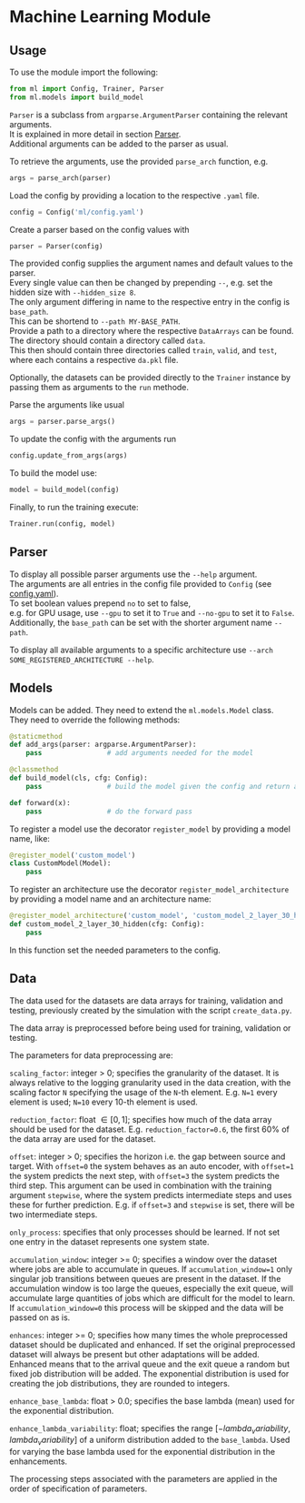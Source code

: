 # Machine Learning Module

## Usage

To use the module import the following:
```python
from ml import Config, Trainer, Parser
from ml.models import build_model
```



`Parser` is a subclass from `argparse.ArgumentParser` containing the relevant arguments.  
It is explained in more detail in section [Parser](#parser).  
Additional arguments can be added to the parser as usual.

To retrieve the arguments, use the provided `parse_arch` function, e.g. 
```python
args = parse_arch(parser)
```

Load the config by providing a location to the respective `.yaml` file.
```python
config = Config('ml/config.yaml')
```

Create a parser based on the config values with
```python
parser = Parser(config)
```
The provided config supplies the argument names and default values to the parser.  
Every single value can then be changed by prepending `--`, e.g. set the hidden size with `--hidden_size 8`.  
The only argument differing in name to the respective entry in the config is `base_path`.  
This can be shortend to `--path MY-BASE_PATH`.  
Provide a path to a directory where the respective `DataArrays` can be found.  
The directory should contain a directory called `data`.  
This then should contain three directories called `train`, `valid`, and `test`, 
where each contains a respective `da.pkl` file.

Optionally, the datasets can be provided directly to the `Trainer` instance 
by passing them as arguments to the `run` methode.

Parse the arguments like usual
```python
args = parser.parse_args()
```

To update the config with the arguments run
```python
config.update_from_args(args)
```

To build the model use:
```python
model = build_model(config)
```

Finally, to run the training execute:
```python
Trainer.run(config, model)
```


## Parser
To display all possible parser arguments use the `--help` argument.  
The arguments are all entries in the config file provided to `Config` (see [config.yaml](config.yaml)).  
To set boolean values prepend `no` to set to false,  
e.g. for GPU usage, use `--gpu` to set it to `True` and `--no-gpu` to set it to `False`.  
Additionally, the `base_path` can be set with the shorter argument name `--path`.

To display all available arguments to a specific architecture use `--arch SOME_REGISTERED_ARCHITECTURE --help`.


## Models
Models can be added. They need to extend the `ml.models.Model` class.  
They need to override the following methods:  
```python
@staticmethod
def add_args(parser: argparse.ArgumentParser):
    pass                # add arguments needed for the model
```

```python
@classmethod
def build_model(cls, cfg: Config):
    pass                # build the model given the config and return an instance
```

```python
def forward(x):
    pass                # do the forward pass
```

To register a model use the decorator `register_model` by providing a model name, like:
```python
@register_model('custom_model')
class CustomModel(Model):
    pass
```

To register an architecture use the decorator `register_model_architecture` by providing a model name and an architecture name:
```python
@register_model_architecture('custom_model', 'custom_model_2_layer_30_hidden')
def custom_model_2_layer_30_hidden(cfg: Config):
    pass
```
In this function set the needed parameters to the config.

## Data
The data used for the datasets are data arrays for training, validation and testing, 
previously created by the simulation with the script `create_data.py`.

The data array is preprocessed before being used for training, validation or testing.

The parameters for data preprocessing are:  

`scaling_factor`:  integer > 0; specifies the granularity of the dataset. It is always relative to the logging granularity 
used in the data creation, with the scaling factor `N` specifying the usage of the `N`-th element. 
E.g. `N=1` every element is used; `N=10` every 10-th element is used.  

`reduction_factor`:  float $`\in [0, 1]`$; specifies how much of the data array should be used for the dataset. 
E.g. `reduction_factor=0.6`, the first 60% of the data array are used for the dataset.

`offset`:  integer > 0; specifies the horizon i.e. the gap between source and target. With `offset=0` the system behaves as an auto encoder,
with `offset=1` the system predicts the next step, with `offset=3` the system predicts the third step.
This argument can be used in combination with the training argument `stepwise`, 
where the system predicts intermediate steps and uses these for further prediction.
E.g. if `offset=3` and `stepwise` is set, there will be two intermediate steps.

`only_process`:  specifies that only processes should be learned. 
If not set one entry in the dataset represents one system state.

`accumulation_window`:  integer >= 0; specifies a window over the dataset where jobs are able to accumulate in queues.
If `accumulation_window=1` only singular job transitions between queues are present in the dataset.
If the accumulation window is too large the queues, especially the exit queue, will accumulate large quantities of jobs
which are difficult for the model to learn.
If `accumulation_window=0` this process will be skipped and the data will be passed on as is.

`enhances`:  integer >= 0; specifies how many times the whole preprocessed dataset should be duplicated and enhanced.
If set the original preprocessed dataset will always be present but other adaptations will be added.
Enhanced means that to the arrival queue and the exit queue a random but fixed job distribution will be added.
The exponential distribution is used for creating the job distributions, they are rounded to integers.

`enhance_base_lambda`:  float > 0.0; specifies the base lambda (mean) used for the exponential distribution.

`enhance_lambda_variability`:  float; specifies the range $`[-lambda_variability, lambda_variability]`$ 
of a uniform distribution added to the `base_lambda`. Used for varying the base lambda used for the 
exponential distribution in the enhancements.

The processing steps associated with the parameters are applied in the order of specification of parameters.